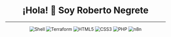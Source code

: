 <h1 align="center">¡Hola! 👋 Soy Roberto Negrete</h1>

---

<p align="center"
### 🛠️ Tecnologías que uso

![Shell](https://img.shields.io/badge/-Shell-4EAA25?style=flat&logo=gnu-bash&logoColor=fff)
![Terraform](https://img.shields.io/badge/-Terraform-623CE4?style=flat&logo=terraform&logoColor=white)
![HTML5](https://img.shields.io/badge/-HTML5-E34F26?style=flat&logo=html5&logoColor=white)
![CSS3](https://img.shields.io/badge/-CSS3-1572B6?style=flat&logo=css3&logoColor=white)
![PHP](https://img.shields.io/badge/-PHP-777BB4?style=flat&logo=php&logoColor=white)
![n8n](https://img.shields.io/badge/-n8n-EA4AAA?style=flat&logo=n8n&logoColor=white)
</p>
